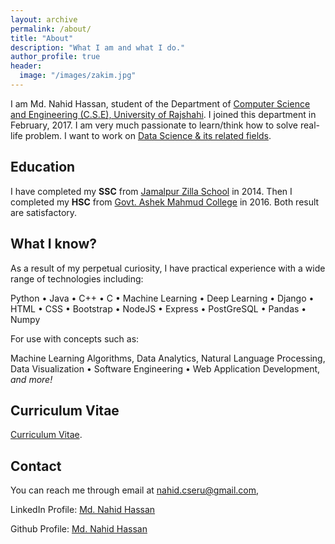 ```yaml
---
layout: archive
permalink: /about/
title: "About"
description: "What I am and what I do."
author_profile: true
header:
  image: "/images/zakim.jpg"
---
```

I am Md. Nahid Hassan, student of the Department of [Computer Science and Engineering (C.S.E), University of Rajshahi](http:/www.ru.ac.bd/cse/). I joined this department in February, 2017. I am very much passionate to learn/think how to solve real-life problem. I want to work on [Data Science & its related fields](https:en.wikipedia.org/wikiData_science).


## Education
I have completed my **SSC** from [Jamalpur Zilla School](http://www.jzs.edu.bd/) in 2014. Then I completed my **HSC** from [Govt. Ashek Mahmud College](http://amc.edu.bd/) in 2016. Both result are satisfactory.

## What I know?
As a result of my perpetual curiosity, I have practical experience with a wide range of technologies including:

Python • Java • C++ • C • Machine Learning • Deep Learning • Django • HTML • CSS • Bootstrap • NodeJS • Express • PostGreSQL • Pandas • Numpy

For use with concepts such as:

Machine Learning Algorithms, Data Analytics, Natural Language Processing, Data Visualization • Software Engineering • Web Application Development, <em>and more!</em>

## Curriculum Vitae
[Curriculum Vitae](https://docs.google.com/document/d/1zipcqtAn30aoBAtbXskZXf0427qziwfzI7FmeTCy5qU/edit?usp=sharing).

## Contact
You can reach me through email at nahid.cseru@gmail.com,

LinkedIn Profile: [Md. Nahid Hassan](https://www.linkedin.com/in/md-nahid-hassan-a3639317a/)

Github Profile: [Md. Nahid Hassan](https://github.com/Nahid-Hassan)
